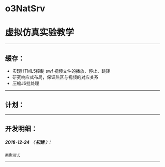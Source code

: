 # o3NatSrv
虚拟仿真实验教学
=======


*******************************************************************

缓存：
-------------------------------------------------------------------

- 实现HTML5控制 swf 视频文件的播放、停止、跳转
- 研究响应式布局，保证热区与视频的对应关系
- 压缩JS批处理

*******************************************************************

计划：
-------------------------------------------------------------------

*******************************************************************





开发明细：
-------------------------------------------------------------------

##### 2018-12-24 （ 初建 ）：
	案例测试

*******************************************************************
